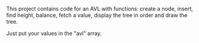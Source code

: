 This project contains code for an AVL with functions: create a node, insert, find height, balance, fetch a value, display the tree in order and draw the tree.

Just put your values ​​in the "avl" array.